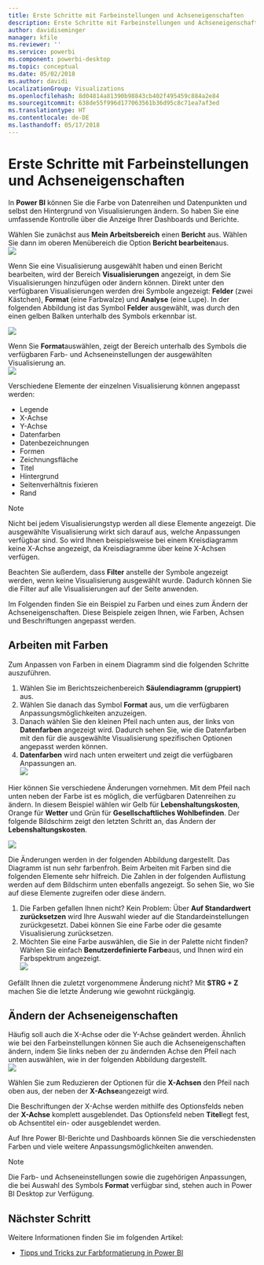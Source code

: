 ```yaml
---
title: Erste Schritte mit Farbeinstellungen und Achseneigenschaften
description: Erste Schritte mit Farbeinstellungen und Achseneigenschaften
author: davidiseminger
manager: kfile
ms.reviewer: ''
ms.service: powerbi
ms.component: powerbi-desktop
ms.topic: conceptual
ms.date: 05/02/2018
ms.author: davidi
LocalizationGroup: Visualizations
ms.openlocfilehash: 8d04814a81390b98843cb402f495459c884a2e84
ms.sourcegitcommit: 638de55f996d177063561b36d95c8c71ea7af3ed
ms.translationtype: HT
ms.contentlocale: de-DE
ms.lasthandoff: 05/17/2018
---
```

# <a name="getting-started-with-color-formatting-and-axis-properties"></a>Erste Schritte mit Farbeinstellungen und Achseneigenschaften
In **Power BI** können Sie die Farbe von Datenreihen und Datenpunkten und selbst den Hintergrund von Visualisierungen ändern. So haben Sie eine umfassende Kontrolle über die Anzeige Ihrer Dashboards und Berichte.

Wählen Sie zunächst aus **Mein Arbeitsbereich** einen **Bericht** aus. Wählen Sie dann im oberen Menübereich die Option **Bericht bearbeiten**aus.  
![](media/service-getting-started-with-color-formatting-and-axis-properties/gettingstartedcolor_1a.png)

Wenn Sie eine Visualisierung ausgewählt haben und einen Bericht bearbeiten, wird der Bereich **Visualisierungen** angezeigt, in dem Sie Visualisierungen hinzufügen oder ändern können. Direkt unter den verfügbaren Visualisierungen werden drei Symbole angezeigt: **Felder** (zwei Kästchen), **Format** (eine Farbwalze) und **Analyse** (eine Lupe). In der folgenden Abbildung ist das Symbol **Felder** ausgewählt, was durch den einen gelben Balken unterhalb des Symbols erkennbar ist.

![](media/service-getting-started-with-color-formatting-and-axis-properties/gettingstartedcolor_2a.png)

Wenn Sie **Format**auswählen, zeigt der Bereich unterhalb des Symbols die verfügbaren Farb- und Achseneinstellungen der ausgewählten Visualisierung an.  
![](media/service-getting-started-with-color-formatting-and-axis-properties/gettingstartedcolor_3a.png)

Verschiedene Elemente der einzelnen Visualisierung können angepasst werden:

* Legende
* X-Achse
* Y-Achse
* Datenfarben
* Datenbezeichnungen
* Formen
* Zeichnungsfläche
* Titel
* Hintergrund
* Seitenverhältnis fixieren
* Rand

> [!NOTE]
>  
> Nicht bei jedem Visualisierungstyp werden all diese Elemente angezeigt. Die ausgewählte Visualisierung wirkt sich darauf aus, welche Anpassungen verfügbar sind. So wird Ihnen beispielsweise bei einem Kreisdiagramm keine X-Achse angezeigt, da Kreisdiagramme über keine X-Achsen verfügen.
> 
> 

Beachten Sie außerdem, dass **Filter** anstelle der Symbole angezeigt werden, wenn keine Visualisierung ausgewählt wurde. Dadurch können Sie die Filter auf alle Visualisierungen auf der Seite anwenden.

Im Folgenden finden Sie ein Beispiel zu Farben und eines zum Ändern der Achseneigenschaften. Diese Beispiele zeigen Ihnen, wie Farben, Achsen und Beschriftungen angepasst werden.

## <a name="working-with-colors"></a>Arbeiten mit Farben
Zum Anpassen von Farben in einem Diagramm sind die folgenden Schritte auszuführen.

1. Wählen Sie im Berichtszeichenbereich **Säulendiagramm (gruppiert)** aus.
2. Wählen Sie danach das Symbol **Format** aus, um die verfügbaren Anpassungsmöglichkeiten anzuzeigen.
3. Danach wählen Sie den kleinen Pfeil nach unten aus, der links von **Datenfarben** angezeigt wird. Dadurch sehen Sie, wie die Datenfarben mit den für die ausgewählte Visualisierung spezifischen Optionen angepasst werden können.
4. **Datenfarben** wird nach unten erweitert und zeigt die verfügbaren Anpassungen an.  
   ![](media/service-getting-started-with-color-formatting-and-axis-properties/gettingstartedcolor_4a.png)

Hier können Sie verschiedene Änderungen vornehmen. Mit dem Pfeil nach unten neben der Farbe ist es möglich, die verfügbaren Datenreihen zu ändern. In diesem Beispiel wählen wir Gelb für **Lebenshaltungskosten**, Orange für **Wetter** und Grün für **Gesellschaftliches Wohlbefinden**. Der folgende Bildschirm zeigt den letzten Schritt an, das Ändern der **Lebenshaltungskosten**.  

![](media/service-getting-started-with-color-formatting-and-axis-properties/gettingstartedcolor_5a.png)

Die Änderungen werden in der folgenden Abbildung dargestellt. Das Diagramm ist nun sehr farbenfroh. Beim Arbeiten mit Farben sind die folgenden Elemente sehr hilfreich. Die Zahlen in der folgenden Auflistung werden auf dem Bildschirm unten ebenfalls angezeigt. So sehen Sie, wo Sie auf diese Elemente zugreifen oder diese ändern.

1. Die Farben gefallen Ihnen nicht? Kein Problem: Über **Auf Standardwert zurücksetzen** wird Ihre Auswahl wieder auf die Standardeinstellungen zurückgesetzt. Dabei können Sie eine Farbe oder die gesamte Visualisierung zurücksetzen.
2. Möchten Sie eine Farbe auswählen, die Sie in der Palette nicht finden? Wählen Sie einfach **Benutzerdefinierte Farbe**aus, und Ihnen wird ein Farbspektrum angezeigt.  
   ![](media/service-getting-started-with-color-formatting-and-axis-properties/gettingstartedcolor_6a.png)

Gefällt Ihnen die zuletzt vorgenommene Änderung nicht? Mit **STRG + Z** machen Sie die letzte Änderung wie gewohnt rückgängig.

## <a name="changing-axis-properties"></a>Ändern der Achseneigenschaften
Häufig soll auch die X-Achse oder die Y-Achse geändert werden. Ähnlich wie bei den Farbeinstellungen können Sie auch die Achseneigenschaften ändern, indem Sie links neben der zu ändernden Achse den Pfeil nach unten auswählen, wie in der folgenden Abbildung dargestellt.  
![](media/service-getting-started-with-color-formatting-and-axis-properties/gettingstartedcolor_7a.png)

Wählen Sie zum Reduzieren der Optionen für die **X-Achsen** den Pfeil nach oben aus, der neben der **X-Achse**angezeigt wird.

Die Beschriftungen der X-Achse werden mithilfe des Optionsfelds neben der **X-Achse** komplett ausgeblendet. Das Optionsfeld neben **Titel**legt fest, ob Achsentitel ein- oder ausgeblendet werden.  

Auf Ihre Power BI-Berichte und Dashboards können Sie die verschiedensten Farben und viele weitere Anpassungsmöglichkeiten anwenden.

> [!NOTE]
>  
> Die Farb- und Achseneinstellungen sowie die zugehörigen Anpassungen, die bei Auswahl des Symbols **Format** verfügbar sind, stehen auch in Power BI Desktop zur Verfügung.
> 
> 

## <a name="next-step"></a>Nächster Schritt
Weitere Informationen finden Sie im folgenden Artikel:  

* [Tipps und Tricks zur Farbformatierung in Power BI](service-tips-and-tricks-for-color-formatting.md)  

